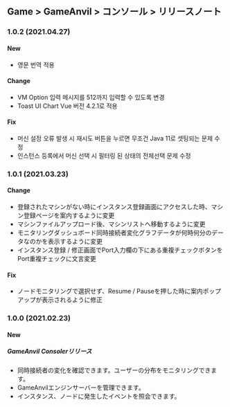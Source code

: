 ## Game > GameAnvil > コンソール > リリースノート

### 1.0.2 (2021.04.27)

#### New

* 영문 번역 적용

#### Change

* VM Option 입력 메시지를 512까지 입력할 수 있도록 변경
* Toast UI Chart Vue 버전 4.2.1로 적용

#### Fix

* 머신 설정 오류 발생 시 재시도 버튼을 누르면 무조건 Java 11로 셋팅되는 문제 수정
* 인스턴스 등록에서 머신 선택 시 필터링 된 상태의 전체선택 문제 수정

### 1.0.1 (2021.03.23)

#### Change

* 登録されたマシンがない時にインスタンス登録画面にアクセスした時、マシン登録ページを案内するように変更
* マシンファイルアップロード後、マシンリストへ移動するように変更
* モニタリングダッシュボード同時接続者変化グラフデータが何時何分のデータなのかを表示するように変更
* インスタンス登録 / 修正画面でPort入力欄の下にある重複チェックボタンをPort重複チェックに文言変更

#### Fix

* ノードモニタリングで選択せず、Resume / Pauseを押した時に案内ポップアップが表示されるように修正

### 1.0.0 (2021.02.23)

#### New

##### GameAnvil Consolerリリース

* 同時接続者の変化を確認できます。ユーザーの分布をモニタリングできます。
* GameAnvilエンジンサーバーを管理できます。
* インスタンス、ノードに発生したイベントを照会できます。

